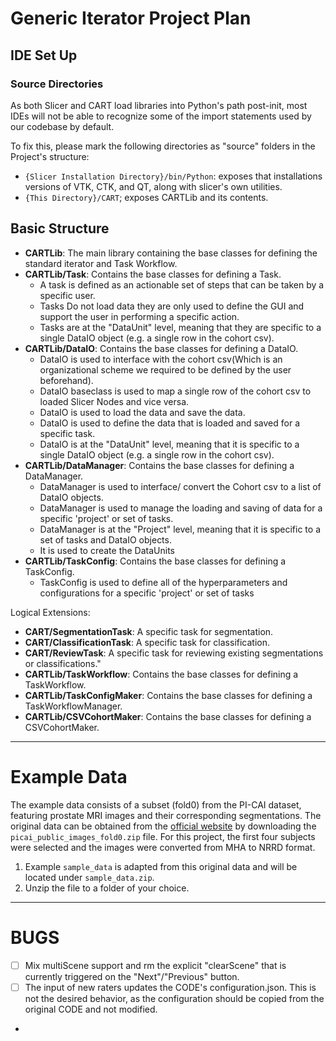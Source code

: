 # Generic Iterator Project Plan 

## IDE Set Up

### Source Directories

As both Slicer and CART load libraries into Python's path post-init, most IDEs will not be able to recognize some of the import statements used by our codebase by default.

To fix this, please mark the following directories as "source" folders in the Project's structure:

* `{Slicer Installation Directory}/bin/Python`: exposes that installations versions of VTK, CTK, and QT, along with slicer's own utilities.
* `{This Directory}/CART`; exposes CARTLib and its contents.

## Basic Structure

- **CARTLib**: The main library containing the base classes for defining the standard iterator and Task Workflow.
- **CARTLib/Task**: Contains the base classes for defining a Task.
  - A task is defined as an actionable set of steps that can be taken by a specific user.
  - Tasks Do not load data they are only used to define the GUI and support the user in performing a specific action.
  - Tasks are at the "DataUnit" level, meaning that they are specific to a single DataIO object 
    (e.g. a single row in the cohort csv).
- **CARTLib/DataIO**: Contains the base classes for defining a DataIO.
  - DataIO is used to interface with the cohort csv(Which is an organizational scheme we required to be defined by the user beforehand).
  - DataIO baseclass is used to map a single row of the cohort csv to loaded Slicer Nodes and vice versa.
  - DataIO is used to load the data and save the data.
  - DataIO is used to define the data that is loaded and saved for a specific task.
  - DataIO is at the "DataUnit" level, meaning that it is specific to a single DataIO object 
    (e.g. a single row in the cohort csv).
- **CARTLib/DataManager**: Contains the base classes for defining a DataManager.
  - DataManager is used to interface/ convert the Cohort csv to a list of DataIO objects.
  - DataManager is used to manage the loading and saving of data for a specific 'project' or set of tasks.
  - DataManager is at the "Project" level, meaning that it is specific to a set of tasks and DataIO objects.
  - It is used to create the DataUnits
- **CARTLib/TaskConfig**: Contains the base classes for defining a TaskConfig.
  - TaskConfig is used to define all of the hyperparameters and configurations for a specific 'project' or set of tasks 

Logical Extensions: 
- **CART/SegmentationTask**: A specific task for segmentation. 
- **CART/ClassificationTask**: A specific task for classification.
- **CART/ReviewTask**: A specific task for reviewing existing segmentations or classifications."
- **CARTLib/TaskWorkflow**: Contains the base classes for defining a TaskWorkflow.
- **CARTLib/TaskConfigMaker**: Contains the base classes for defining a TaskWorkflowManager.
- **CARTLib/CSVCohortMaker**: Contains the base classes for defining a CSVCohortMaker.


---
# Example Data
The example data consists of a subset (fold0) from the PI-CAI dataset, featuring prostate MRI images and their corresponding segmentations. The original data can be obtained from the [official website](https://zenodo.org/records/6624726) by downloading the `picai_public_images_fold0.zip` file. 
For this project, the first four subjects were selected and the images were converted from MHA to NRRD format.

1. Example `sample_data` is adapted from this original data and will be located under `sample_data.zip`.
2. Unzip the file to a folder of your choice.


----

# BUGS
-[ ] Mix multiScene support and rm the explicit "clearScene" that is currently triggered on the "Next"/"Previous" button.
-[ ] The input of new raters updates the CODE's configuration.json. This is not the desired behavior, as the configuration should be copied from the original CODE and not modified.
- 